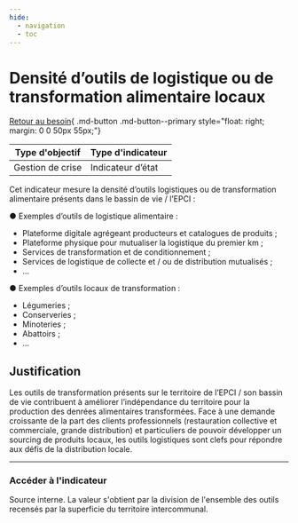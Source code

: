 ```yaml
---
hide:
  - navigation
  - toc
---
```


# Densité d’outils de logistique ou de transformation alimentaire locaux 

[Retour au besoin](https://konsilion.github.io/diag360/pages/besoins/bv2){ .md-button .md-button--primary style="float: right; margin: 0 0 50px 55px;"}

|Type d'objectif|Type d'indicateur|
|--|--|
|Gestion de crise|Indicateur d’état|

Cet indicateur mesure la densité d’outils logistiques ou de transformation alimentaire présents dans le bassin de vie / l’EPCI : 

●  Exemples d’outils de logistique alimentaire : 

* Plateforme digitale agrégeant producteurs et catalogues de produits ; 
* Plateforme physique pour mutualiser la logistique du premier km ; 
* Services de transformation et de conditionnement ; 
* Services de logistique de collecte et / ou de distribution mutualisés ; 
*  … 

●  Exemples d’outils locaux de transformation : 

* Légumeries ; 
* Conserveries ; 
* Minoteries ; 
* Abattoirs ; 
*  … 

## Justification

Les  outils  de  transformation  présents  sur  le  territoire  de  l’EPCI  /  son  bassin  de  vie contribuent  à  améliorer  l’indépendance du territoire pour la production des denrées alimentaires transformées. 
Face  à  une  demande  croissante  de  la  part  des  clients  professionnels  (restauration collective  et  commerciale,  grande  distribution)  et particuliers de pouvoir développer un sourcing de produits locaux, les outils logistiques sont clefs pour répondre aux défis de la distribution locale. 

---

### Accéder à l'indicateur

Source interne. La valeur s'obtient par la division de l'ensemble des outils recensés par la superficie du territoire intercommunal.  
